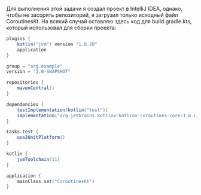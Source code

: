 Для выполнения этой задачи я создал проект в IntelliJ IDEA, однако, чтобы не засорять репозиторий, я загрузил только исходный файл CoroutinesKt. На всякий случай оставляю здесь код для build.gradle.kts, который использовал для сборки проекта:

```gradle
plugins {
    kotlin("jvm") version "1.8.20"
    application
}

group = "org.example"
version = "1.0-SNAPSHOT"

repositories {
    mavenCentral()
}

dependencies {
    testImplementation(kotlin("test"))
    implementation("org.jetbrains.kotlinx:kotlinx-coroutines-core:1.6.0")
}

tasks.test {
    useJUnitPlatform()
}

kotlin {
    jvmToolchain(11)
}

application {
    mainClass.set("CoroutinesKt")
}
```